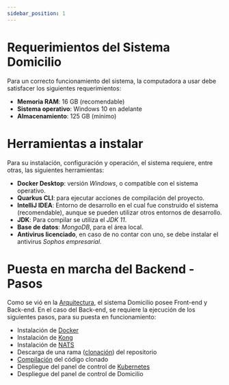 ```yaml
---
sidebar_position: 1
---
```


# Requerimientos del Sistema Domicilio

Para un correcto funcionamiento del sistema, la computadora a usar debe satisfacer los siguientes requerimientos:  

- **Memoria RAM**: 16 GB (recomendable)
- **Sistema operativo**: Windows 10 en adelante
- **Almacenamiento**: 125 GB (mínimo)

# Herramientas a instalar  

Para su instalación, configuración y operación, el sistema requiere, entre otras, las siguientes herramientas:  

- **Docker Desktop**: versión _Windows_, o compatible con el sistema operativo.  
- **Quarkus CLI**: para ejecutar acciones de compilación del proyecto.  
- **IntelliJ IDEA**: Entorno de desarrollo en el cual fue construido el sistema (recomendable), aunque se pueden utilizar otros entornos de desarrollo.  
- **JDK**: Para compilar se utiliza el _JDK 11_.  
- **Base de datos**: _MongoDB_, para el área local.  
- **Antivirus licenciado**, en caso de no contar con uno, se debe instalar el antivirus _Sophos empresarial_.

# Puesta en marcha del Backend - Pasos  

Como se vió en la [Arquitectura](/intro.md##-Arquitectura-del-proyecto), el sistema Domicilio posee Front-end y Back-end. En el caso del Back-end, se requiere la ejecución de los siguientes pasos, para su puesta en funcionamiento:  

- Instalación de [Docker](Docker.md)  
- Instalación de [Kong](Instalacion-Kong.md)  
- Instalación de [NATS](Instalacion-Nats.md)
- Descarga de una rama ([clonación](Descarga-version.md)) del repositorio  
- [Compilación](compilacion.md) del código clonado  
- Despliegue del panel de control de [Kubernetes](Subir-imagenes-Kubernetes.md)  
- Despliegue del panel de control de Domicilio  

 
  